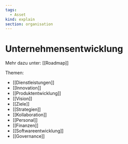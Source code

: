 ```yaml
---
tags:
  - Asset
kind: explain
section: organisation
---
```


# Unternehmensentwicklung

Mehr dazu unter: [[Roadmap]]

Themen:

- [[Dienstleistungen]]
- [[Innovation]]
- [[Produktentwicklung]]
- [[Vision]]
- [[Ziele]]
- [[Strategien]]
- [[Kollaboration]]
- [[Personal]]
- [[Finanzen]]
- [[Softwareentwicklung]]
- [[Governance]]
